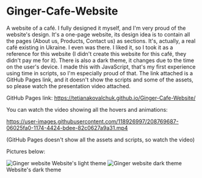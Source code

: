 # Ginger-Cafe-Website
A website of a café.
I fully designed it myself, and I'm very proud of the website's design. It's a one-page website, its design idea is to contain all the pages (About us, Products, Contact us) as sections. It's, actually, a real café existing in Ukraine. I even was there. I liked it, so I took it as a reference for this website (I didn't create this website for this café, they didn't pay me for it). There is also a dark theme, it changes due to the time on the user's device. I made this with JavaScript, that's my first experience using time in scripts, so I'm especially proud of that. The link attached is a GitHub Pages link, and it doesn't show the scripts and some of the assets, so please watch the presentation video attached.

GitHub Pages link: https://tetianakovalchuk.github.io/Ginger-Cafe-Website/


You can watch the video showing all the hovers and animations:


https://user-images.githubusercontent.com/118926997/208769687-06025fa0-1174-4424-bdee-82c0627a9a31.mp4


(GitHub Pages doesn't show all the assets and scripts, so watch the video)

Pictures below:

![Ginger website](https://user-images.githubusercontent.com/118926997/208769730-2eb66c07-a936-4aef-bf2b-8428999d188c.png)
Website's light theme
![Ginger website dark theme](https://user-images.githubusercontent.com/118926997/208769717-4091349c-ae14-41fd-9ebd-5caaae4a62b3.png)
Website's dark theme
